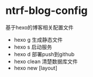 # ntrf-blog-config
基于hexo的博客相关配置文件

+ hexo g 生成静态文件  
+ hexo s 启动服务  
+ hexo d 部署push到github  
+ hexo clean 清楚数据库文件  
+ hexo new [layout] <title> 创建文章  

添加图片的方式 `{% asset_img 01.jpg 图片一 %}`    

文件格式：  
p1-xxx-xxx 作品  
web-xxx-xxx web相关博文
